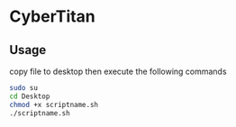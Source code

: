 # CyberTitan


## Usage

copy file to desktop then execute the following commands 

```bash
sudo su
cd Desktop
chmod +x scriptname.sh
./scriptname.sh
```